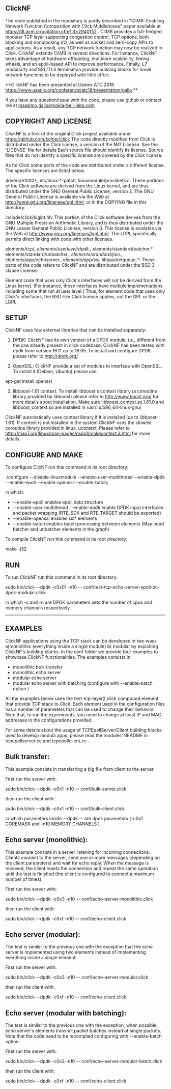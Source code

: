 ClickNF
---------------------
The code published in the repository is partly described in "CliMB: Enabling Network Function Composition with 
Click Middleboxes" paper available at https://dl.acm.org/citation.cfm?id=2940152 . CliMB provides a full-fledged 
modular TCP layer supporting congestion control, TCP options, both blocking and nonblocking I/O, as well as socket 
and zero-copy APIs to applications. As a result, any TCP network function may now be realized in Click. ClickNF 
extends CliMB in several directions. For instance, ClickNF takes advantage of hardware offloading, multicore 
scalability, timing wheels, and an epoll-based API to improve performance. Finally, L7 modularity and SSL/TLS 
termination provide building blocks for novel network functions to be deployed with little effort. 

**C lickNF has been presented at Usenix ATC 2018 https://www.usenix.org/conference/atc18/presentation/gallo ** 

If you have any question/issue with the code, please use github or contact me at massimo.gallo@nokia-bell-labs.com

COPYRIGHT AND LICENSE
---------------------

ClickNF is a fork of the original Click project available under https://github.com/kohler/click The code directly 
modified from Click is distributed under the Click license, a version of the MIT License. See the 'LICENSE' file for 
details Each source file should identify its license. Source files that do not identify a specific license are covered 
by the Click license.

As for Click some parts of the code are distributed under a different license. The specific licenses are listed below.

drivers/e1000*, etc/linux-*-patch, linuxmodule/proclikefs.c: These portions of the Click software are derived from the 
Linux kernel, and are thus distributed under the GNU General Public License, version 2. The GNU General Public License 
is available via the Web at <http://www.gnu.org/licenses/gpl.html>, or in the COPYING file in this directory.

include/click/bigint.hh: This portion of the Click software derives from the GNU Multiple Precision Arithmetic Library, 
and is thus distributed under the GNU Lesser General Public License, version 3. This license is available via the Web 
at <http://www.gnu.org/licenses/lgpl.html>. The LGPL specifically permits direct linking with code with other licenses. 

elements/tcp/*, elements/userlevel/dpdk.*, elements/standard/batcher.* elements/standard/unbatcher.*, 
elements/standard/join.*, elements/app/echoserver.*, elements/app/ssl*, lib/packetqueue.*: 
These parts of the code refers to ClickNF and are distributed under the BSD 3-clause License.

Element code that uses only Click's interfaces will *not* be derived from the Linux kernel. (For instance, those 
interfaces have multiple implementations, including some that run at user level.) Thus, for element code that uses only 
Click's interfaces, the BSD-like Click license applies, not the GPL or the LGPL.

SETUP
-----------------------

ClickNF uses few external libraries that can be installed separately: 

1) DPDK: ClickNF has its own version of a DPDK module, i.e., different from the one already present in click codebase. ClickNF has been tested with 
   dpdk from version 16.11 up to 18.05. To install and configure DPDK please refer to http://dpdk.org/ 

2) OpenSSL: ClickNF provide a set of modules to interface with OpenSSL. To install it (Debian, Ubuntu) please use 

apt-get install openssl

3) libboost-1.61 context. To install libboost's context library (a coroutine library provided by libboost) please refer to 
http://www.boost.org/ for more details about installation. Make sure libboost_context.so.1.61.0 and libboost_context.so are 
installed in /usr/lib/x86_64-linux-gnu/

ClickNF automatically uses context library if it is installed (up to libboost-1.61). If context is not installed in the system 
ClickNF uses the slowest coroutine library provided in linux, ucontext. 
Please refer to http://man7.org/linux/man-pages/man3/makecontext.3.html for more details. 

CONFIGURE AND MAKE
-----------------------

To configure ClicNF run this command in its root directory:

./configure --disable-linuxmodule --enable-user-multithread --enable-dpdk --enable-epoll --enable-openssl --enable-batch;

in which:

- --enable-epoll 			 	enables epoll data structure
- --enable-user-multithread --enable-dpdk 	enable DPDK input interfaces and packet wrapping (RTE_SDK and RTE_TARGET should be exported)
- --enable-openssl 				enables ssl* elements
- --enable-batch 				enables batch processing between elements (May need batcher and unbatcher elements in the graph)

To compile ClickNF run this command in its root directory:

make -j32

RUN
-----------------------

To run ClickNF run this command in its root directory:

sudo bin/click --dpdk -c0x01 -n10 --  conf/test-tcp-echo-server-epoll-zc-dpdk-modular.click

in which -c and -n are DPDK parameters sets the number of cpus and memory channels respectively. 

-----------------------
EXAMPLES
-----------------------

ClickNF applications using the TCP stack can be developed in two ways a)monolithic (everything inside a single module) b) modular by 
exploiting ClickNF's building blocks. In the conf folder we provide four examples to showcase ClickNF functionalities. 
The examples consists in:

- monolithic bulk transfer
- monolithic echo server
- modular echo server
- modular echo server with batching (configure with --enable-batch option )

All the examples below uses the test-tcp-layer2.click compound element that provide TCP stack to Click. Each element 
used in the configuration files has a number of parameters that can be used to change their behavior. Note that, to
run the experiments, you need to change at least IP and MAC addresses in the configurations provided. 

For some details about the usage of TCPEpollServer/Client building blocks used to develop modula apps, please read the modules' README in tcpepollserver.cc and tcpepollclient.cc .

Bulk transfer: 
------------------------

This example consists in transferring a big file from client to the server. 

First run the server with: 

sudo bin/click --dpdk -c0x1 -n10 -- conf/bulk-server.click

then run the client with:

sudo bin/click --dpdk -c0x1 -n10 -- conf/bulk-client.click

in which parameters inside --dpdk -- are dpdk parameters (-c0x1 COREMASK and -n10 MEMORY CHANNELS )

Echo server (monolithic):
-------------------------

This example consists in a server listening for incoming connections. Clients connect to the server, send one or more messages 
(depending on the client parameters) and wait for echo reply. When the message is received, the client resets the connection and 
repeat the same operation until the test is finished (the client is configured to connect a maximum number of times). 

First run the server with:

sudo bin/click --dpdk -c0x3 -n10 -- conf/echo-server-monolithic.click

then run the client with:

sudo bin/click --dpdk -c0xf -n10 -- conf/echo-client.click

Echo server (modular):
------------------------

The test is similar to the previous one with the exception that the echo server is implemented using two elements instead of 
implementing everithing inside a single element. 

First run the server with:

sudo bin/click --dpdk -c0x3 -n10 -- conf/echo-server-modular.click

then run the client with:

sudo bin/click --dpdk -c0xf -n10 -- conf/echo-client.click

Echo server (modular with batching):
------------------------------------

The test is similar to the previous one with the exception, when possible, echo server's elements transmit packet 
batches instead of single packets. Note that the code need to be recompiled configuring with --enable-batch option.

First run the server with:

sudo bin/click --dpdk -c0x3 -n10 -- conf/echo-server-modular-batch.click

then run the client with:

sudo bin/click --dpdk -c0xf -n10 -- conf/echo-client.click
